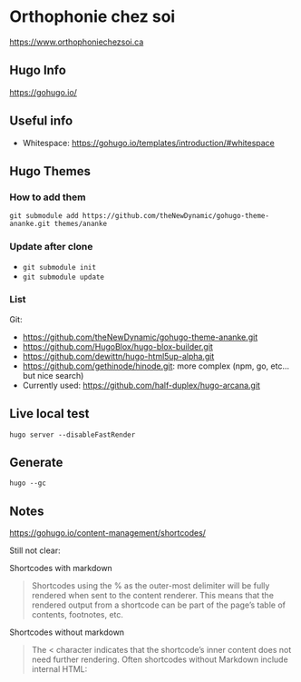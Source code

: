 # Orthophonie chez soi

<https://www.orthophoniechezsoi.ca>

## Hugo Info

<https://gohugo.io/>

## Useful info

* Whitespace: <https://gohugo.io/templates/introduction/#whitespace>

## Hugo Themes

### How to add them

`git submodule add https://github.com/theNewDynamic/gohugo-theme-ananke.git themes/ananke`

### Update after clone

* `git submodule init`
* `git submodule update`

### List

Git:

* <https://github.com/theNewDynamic/gohugo-theme-ananke.git>
* <https://github.com/HugoBlox/hugo-blox-builder.git>
* <https://github.com/dewittn/hugo-html5up-alpha.git>
* <https://github.com/gethinode/hinode.git>: more complex (npm, go, etc... but nice search)
* Currently used: <https://github.com/half-duplex/hugo-arcana.git>

## Live local test

`hugo server --disableFastRender`

## Generate

`hugo --gc`

## Notes

<https://gohugo.io/content-management/shortcodes/>

Still not clear:

Shortcodes with markdown
> Shortcodes using the % as the outer-most delimiter will be fully rendered when sent to the content renderer. This means that the rendered output from a shortcode can be part of the page’s table of contents, footnotes, etc.

Shortcodes without markdown
> The < character indicates that the shortcode’s inner content does not need further rendering. Often shortcodes without Markdown include internal HTML:

